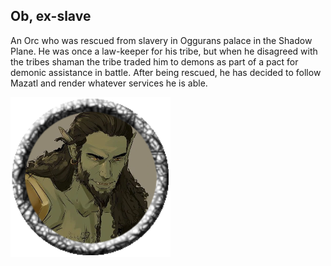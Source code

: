## Ob, ex-slave

An Orc who was rescued from slavery in Oggurans palace in the Shadow Plane. 
He was once a law-keeper for his tribe, but when he disagreed with the tribes shaman the tribe traded him to demons as part of a pact for demonic assistance in battle. 
After being rescued, he has decided to follow Mazatl and render whatever services he is able.

![tokenimage]


[tokenimage]: /NPCs/NPCArt/Ob.png

